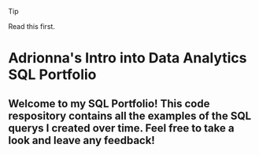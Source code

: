 > [!TIP]
> Read this first.
>

# Adrionna's Intro into Data Analytics SQL Portfolio

## Welcome to my SQL Portfolio! This code respository contains all the examples of the SQL querys I created over time. Feel free to take a look and leave any feedback!
